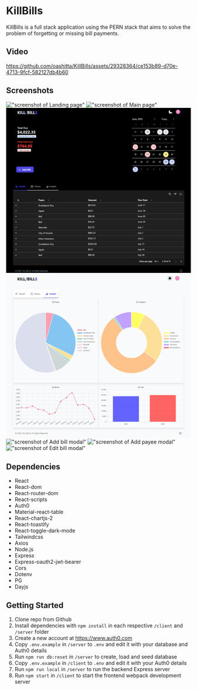 # KillBills
KillBills is a full stack application using the PERN stack that aims to solve the problem of forgetting or missing bill payments.

## Video
https://github.com/oashitta/KillBills/assets/29328364/ce153b89-d70e-4713-9fcf-582127db4b60

## Screenshots
!["screenshot of Landing page"](https://github.com/oashitta/KillBills/blob/feature/readme.md/docs/landing-page.png?raw=true)
!["screenshot of Main page"](https://github.com/oashitta/KillBills/blob/feature/readme.md/docs/main-page.png?raw=true)
!["screenshot of Dark mode"](https://github.com/oashitta/KillBills/blob/master/docs/dark-mode.png?raw=true)
!["screenshot of Insights page"](https://github.com/oashitta/KillBills/blob/master/docs/insights-page.png?raw=true)
!["screenshot of Add bill modal"](https://github.com/oashitta/KillBills/blob/feature/readme.md/docs/addbill-modal.png?raw=true)
!["screenshot of Add payee modal"](https://github.com/oashitta/KillBills/blob/feature/readme.md/docs/addpayee-modal.png?raw=true)
!["screenshot of Edit bill modal"](https://github.com/oashitta/KillBills/blob/feature/readme.md/docs/editbill-modal.png?raw=true)

## Dependencies
- React
- React-dom
- React-router-dom
- React-scripts
- Auth0
- Material-react-table
- React-chartjs-2
- React-toastify
- React-toggle-dark-mode
- Tailwindcss
- Axios
- Node.js
- Express
- Express-oauth2-jwt-bearer
- Cors
- Dotenv
- PG
- Dayjs

## Getting Started
1. Clone repo from Github
2. Install dependencies with `npm install` in each respective `/client` and `/server` folder
3. Create a new account at https://www.auth0.com
4. Copy `.env.example` in `/server` to `.env` and edit it with your database and Auth0 details
5. Run `npm run db:reset` in `/server` to create, load and seed database
6. Copy `.env.example` in `/client` to `.env` and edit it with your Auth0 details
7. Run `npm run local` in `/server` to run the backend Express server
8. Run `npm start` in `/client` to start the frontend webpack development server